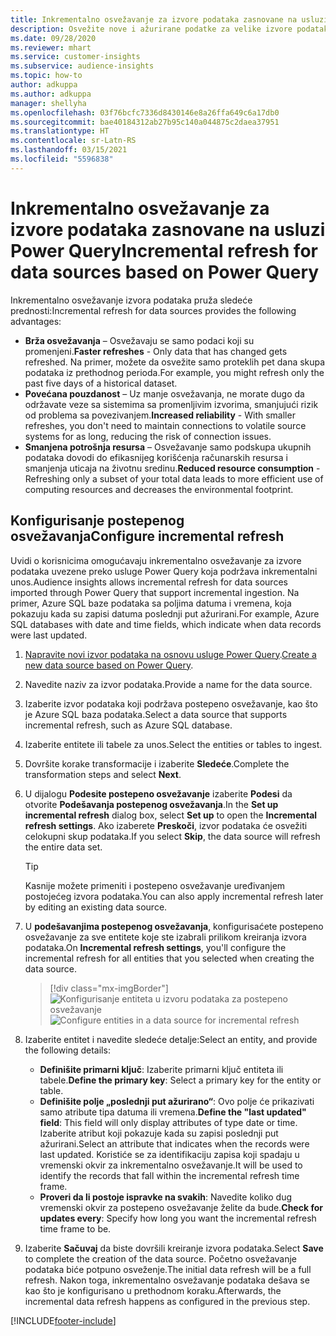```yaml
---
title: Inkrementalno osvežavanje za izvore podataka zasnovane na usluzi Power Query
description: Osvežite nove i ažurirane podatke za velike izvore podataka na osnovu usluge Power Query.
ms.date: 09/28/2020
ms.reviewer: mhart
ms.service: customer-insights
ms.subservice: audience-insights
ms.topic: how-to
author: adkuppa
ms.author: adkuppa
manager: shellyha
ms.openlocfilehash: 03f76bcfc7336d8430146e8a26ffa649c6a17db0
ms.sourcegitcommit: bae40184312ab27b95c140a044875c2daea37951
ms.translationtype: HT
ms.contentlocale: sr-Latn-RS
ms.lasthandoff: 03/15/2021
ms.locfileid: "5596838"
---
```

# <a name="incremental-refresh-for-data-sources-based-on-power-query"></a><span data-ttu-id="2b1b9-103">Inkrementalno osvežavanje za izvore podataka zasnovane na usluzi Power Query</span><span class="sxs-lookup"><span data-stu-id="2b1b9-103">Incremental refresh for data sources based on Power Query</span></span>

<span data-ttu-id="2b1b9-104">Inkrementalno osvežavanje izvora podataka pruža sledeće prednosti:</span><span class="sxs-lookup"><span data-stu-id="2b1b9-104">Incremental refresh for data sources provides the following advantages:</span></span>

- <span data-ttu-id="2b1b9-105">**Brža osvežavanja** – Osvežavaju se samo podaci koji su promenjeni.</span><span class="sxs-lookup"><span data-stu-id="2b1b9-105">**Faster refreshes** - Only data that has changed gets refreshed.</span></span> <span data-ttu-id="2b1b9-106">Na primer, možete da osvežite samo proteklih pet dana skupa podataka iz prethodnog perioda.</span><span class="sxs-lookup"><span data-stu-id="2b1b9-106">For example, you might refresh only the past five days of a historical dataset.</span></span>
- <span data-ttu-id="2b1b9-107">**Povećana pouzdanost** – Uz manje osvežavanja, ne morate dugo da održavate veze sa sistemima sa promenljivim izvorima, smanjujući rizik od problema sa povezivanjem.</span><span class="sxs-lookup"><span data-stu-id="2b1b9-107">**Increased reliability** - With smaller refreshes, you don't need to maintain connections to volatile source systems for as long, reducing the risk of connection issues.</span></span>
- <span data-ttu-id="2b1b9-108">**Smanjena potrošnja resursa** – Osvežavanje samo podskupa ukupnih podataka dovodi do efikasnijeg korišćenja računarskih resursa i smanjenja uticaja na životnu sredinu.</span><span class="sxs-lookup"><span data-stu-id="2b1b9-108">**Reduced resource consumption** - Refreshing only a subset of your total data leads to more efficient use of computing resources and decreases the environmental footprint.</span></span>

## <a name="configure-incremental-refresh"></a><span data-ttu-id="2b1b9-109">Konfigurisanje postepenog osvežavanja</span><span class="sxs-lookup"><span data-stu-id="2b1b9-109">Configure incremental refresh</span></span>

<span data-ttu-id="2b1b9-110">Uvidi o korisnicima omogućavaju inkrementalno osvežavanje za izvore podataka uvezene preko usluge Power Query koja podržava inkrementalni unos.</span><span class="sxs-lookup"><span data-stu-id="2b1b9-110">Audience insights allows incremental refresh for data sources imported through Power Query that support incremental ingestion.</span></span> <span data-ttu-id="2b1b9-111">Na primer, Azure SQL baze podataka sa poljima datuma i vremena, koja pokazuju kada su zapisi datuma poslednji put ažurirani.</span><span class="sxs-lookup"><span data-stu-id="2b1b9-111">For example, Azure SQL databases with date and time fields, which indicate when data records were last updated.</span></span>

1. <span data-ttu-id="2b1b9-112">[Napravite novi izvor podataka na osnovu usluge Power Query](connect-power-query.md).</span><span class="sxs-lookup"><span data-stu-id="2b1b9-112">[Create a new data source based on Power Query](connect-power-query.md).</span></span>

1. <span data-ttu-id="2b1b9-113">Navedite naziv za izvor podataka.</span><span class="sxs-lookup"><span data-stu-id="2b1b9-113">Provide a name for the data source.</span></span>

1. <span data-ttu-id="2b1b9-114">Izaberite izvor podataka koji podržava postepeno osvežavanje, kao što je Azure SQL baza podataka.</span><span class="sxs-lookup"><span data-stu-id="2b1b9-114">Select a data source that supports incremental refresh, such as Azure SQL database.</span></span>

1. <span data-ttu-id="2b1b9-115">Izaberite entitete ili tabele za unos.</span><span class="sxs-lookup"><span data-stu-id="2b1b9-115">Select the entities or tables to ingest.</span></span>

1. <span data-ttu-id="2b1b9-116">Dovršite korake transformacije i izaberite **Sledeće**.</span><span class="sxs-lookup"><span data-stu-id="2b1b9-116">Complete the transformation steps and select **Next**.</span></span>

1. <span data-ttu-id="2b1b9-117">U dijalogu **Podesite postepeno osvežavanje** izaberite **Podesi** da otvorite **Podešavanja postepenog osvežavanja**.</span><span class="sxs-lookup"><span data-stu-id="2b1b9-117">In the **Set up incremental refresh** dialog box, select **Set up** to open the **Incremental refresh settings**.</span></span> <span data-ttu-id="2b1b9-118">Ako izaberete **Preskoči**, izvor podataka će osvežiti celokupni skup podataka.</span><span class="sxs-lookup"><span data-stu-id="2b1b9-118">If you select **Skip**, the data source will refresh the entire data set.</span></span>
   > [!TIP]
   > <span data-ttu-id="2b1b9-119">Kasnije možete primeniti i postepeno osvežavanje uređivanjem postojećeg izvora podataka.</span><span class="sxs-lookup"><span data-stu-id="2b1b9-119">You can also apply incremental refresh later by editing an existing data source.</span></span>

1. <span data-ttu-id="2b1b9-120">U **podešavanjima postepenog osvežavanja**, konfigurisaćete postepeno osvežavanje za sve entitete koje ste izabrali prilikom kreiranja izvora podataka.</span><span class="sxs-lookup"><span data-stu-id="2b1b9-120">On **Incremental refresh settings**, you'll configure the incremental refresh for all entities that you selected when creating the data source.</span></span>

   > [!div class="mx-imgBorder"]
   > <span data-ttu-id="2b1b9-121">![Konfigurisanje entiteta u izvoru podataka za postepeno osvežavanje](media/incremental-refresh-settings.png "Konfigurisanje entiteta u izvoru podataka za postepeno osvežavanje")</span><span class="sxs-lookup"><span data-stu-id="2b1b9-121">![Configure entities in a data source for incremental refresh](media/incremental-refresh-settings.png "Configure entities in a data source for incremental refresh")</span></span>

1. <span data-ttu-id="2b1b9-122">Izaberite entitet i navedite sledeće detalje:</span><span class="sxs-lookup"><span data-stu-id="2b1b9-122">Select an entity, and provide the following details:</span></span>

   - <span data-ttu-id="2b1b9-123">**Definišite primarni ključ**: Izaberite primarni ključ entiteta ili tabele.</span><span class="sxs-lookup"><span data-stu-id="2b1b9-123">**Define the primary key**: Select a primary key for the entity or table.</span></span>
   - <span data-ttu-id="2b1b9-124">**Definišite polje „poslednji put ažurirano“**: Ovo polje će prikazivati samo atribute tipa datuma ili vremena.</span><span class="sxs-lookup"><span data-stu-id="2b1b9-124">**Define the "last updated" field**: This field will only display attributes of type date or time.</span></span> <span data-ttu-id="2b1b9-125">Izaberite atribut koji pokazuje kada su zapisi poslednji put ažurirani.</span><span class="sxs-lookup"><span data-stu-id="2b1b9-125">Select an attribute that indicates when the records were last updated.</span></span> <span data-ttu-id="2b1b9-126">Koristiće se za identifikaciju zapisa koji spadaju u vremenski okvir za inkrementalno osvežavanje.</span><span class="sxs-lookup"><span data-stu-id="2b1b9-126">It will be used to identify the records that fall within the incremental refresh time frame.</span></span>
   - <span data-ttu-id="2b1b9-127">**Proveri da li postoje ispravke na svakih**: Navedite koliko dug vremenski okvir za postepeno osvežavanje želite da bude.</span><span class="sxs-lookup"><span data-stu-id="2b1b9-127">**Check for updates every**: Specify how long you want the incremental refresh time frame to be.</span></span>

1. <span data-ttu-id="2b1b9-128">Izaberite **Sačuvaj** da biste dovršili kreiranje izvora podataka.</span><span class="sxs-lookup"><span data-stu-id="2b1b9-128">Select **Save** to complete the creation of the data source.</span></span> <span data-ttu-id="2b1b9-129">Početno osvežavanje podataka biće potpuno osveženje.</span><span class="sxs-lookup"><span data-stu-id="2b1b9-129">The initial data refresh will be a full refresh.</span></span> <span data-ttu-id="2b1b9-130">Nakon toga, inkrementalno osvežavanje podataka dešava se kao što je konfigurisano u prethodnom koraku.</span><span class="sxs-lookup"><span data-stu-id="2b1b9-130">Afterwards, the incremental data refresh happens as configured in the previous step.</span></span>


[!INCLUDE[footer-include](../includes/footer-banner.md)]